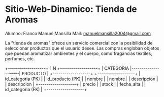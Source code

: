 # Sitio-Web-Dinamico: Tienda de Aromas
Alumno: Franco Manuel Mansilla
Mail: manuelmansilla2004@gmail.com

La "tienda de aromas" ofrece un servicio comercial con la posibilidad de seleccionar productos que el usuario desee. Las compras engloban objetos que puedan aromatizar ambientes y el cuerpo, como fragancias textiles, perfumes, etc.

+-------------------+       1      N      +-------------------+
|     CATEGORIA     |---------------------|     PRODUCTO      |
+-------------------+                     +-------------------+
| id_categoria (PK) |                     | id_producto (PK)  |
| nombre            |                     | nombre            |
| descripcion       |                     | descripcion       |
+-------------------+                     | precio            |
                                          | stock             |
                                          | fecha_alta        |
                                          | id_categoria (FK) |
                                          +-------------------+
